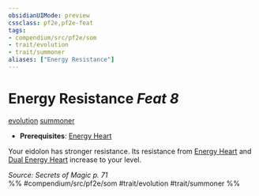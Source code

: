 ```yaml
---
obsidianUIMode: preview
cssclass: pf2e,pf2e-feat
tags:
- compendium/src/pf2e/som
- trait/evolution
- trait/summoner
aliases: ["Energy Resistance"]
---
```

# Energy Resistance  *Feat 8*  
[evolution](../../rules/traits/evolution-som.md)  [summoner](../../rules/traits/summoner-som.md)  

- **Prerequisites**: [Energy Heart](energy-heart-som.md)

Your eidolon has stronger resistance. Its resistance from [Energy Heart](energy-heart-som.md) and [Dual Energy Heart](dual-energy-heart-som.md) increase to your level.

*Source: Secrets of Magic p. 71*  
%% #compendium/src/pf2e/som #trait/evolution #trait/summoner %%